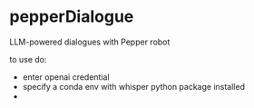 # pepperDialogue
LLM-powered dialogues with Pepper robot

to use do:
 - enter openai credential
 - specify a conda env with whisper python package installed
 - 
